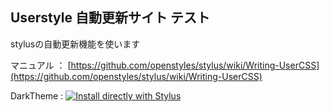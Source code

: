 ## Userstyle 自動更新サイト テスト

stylusの自動更新機能を使います

マニュアル ： [https://github.com/openstyles/stylus/wiki/Writing-UserCSS](https://github.com/openstyles/stylus/wiki/Writing-UserCSS)

DarkTheme :  [![Install directly with Stylus](https://img.shields.io/badge/Install%20directly%20with-Stylus-00adad.svg)](../../../raw/main/test01/Aozorabunko_BrownTheme.user.css)
